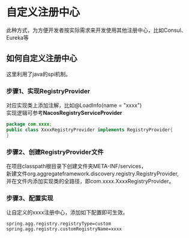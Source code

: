 # 自定义注册中心
此种方式，为方便开发者按实际需求来开发使用其他注册中心，比如Consul、Eureka等

## 如何自定义注册中心
这里利用了java的spi机制。  
  
### 步骤1、实现RegistryProvider
对应实现类上添加注解，比如@LoadInfo(name = "xxxx")  
实现逻辑可参考**NacosRegistryServiceProvider**  
```java
package com.xxxx;
public class XxxxRegistryProvider implements RegistryProvider{
}
```
### 步骤2、创建RegistryProvider文件
在项目classpath根目录下创建文件夹META-INF/services，  
新建文件org.aggregateframework.discovery.registry.RegistryProvider,  
并在文件内添加实现类的全路径，即com.xxxx.XxxxRegistryProvider。    

### 步骤3、配置实现
让自定义的xxxx注册中心，添加如下配置即可生效。   
```properties
spring.agg.registry.registryType=custom
spring.agg.registry.customRegistryName=xxxx
```

